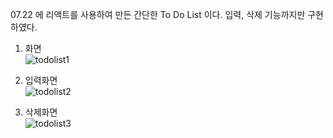 07.22 에 리액트를 사용하여 만든 간단한 To Do List 이다. 입력, 삭제 기능까지만 구현하였다.
1. 화면 <br>
![todolist1](https://user-images.githubusercontent.com/86703459/180406025-bfbdca0b-1e11-4ff2-8822-ee5aed719a2e.PNG)

2. 입력화면 <br>
![todolist2](https://user-images.githubusercontent.com/86703459/180406073-8b6f7cc5-80a9-4a7e-8fcd-2b167e75eff9.PNG)

3. 삭제화면 <br>
![todolist3](https://user-images.githubusercontent.com/86703459/180406077-2342d022-ea97-40b1-b7ac-16986ac3341b.PNG)
